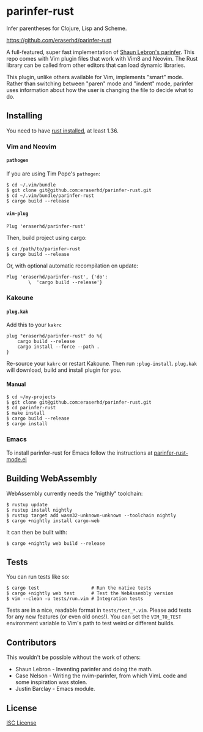 # parinfer-rust

Infer parentheses for Clojure, Lisp and Scheme.

https://github.com/eraserhd/parinfer-rust

A full-featured, super fast implementation of [Shaun Lebron's parinfer].  This
repo comes with Vim plugin files that work with Vim8 and Neovim.  The Rust
library can be called from other editors that can load dynamic libraries.

This plugin, unlike others available for Vim, implements "smart" mode.  Rather
than switching between "paren" mode and "indent" mode, parinfer uses
information about how the user is changing the file to decide what to do.

[Shaun Lebron's parinfer]: https://shaunlebron.github.io/parinfer/

## Installing

You need to have [rust installed](https://www.rust-lang.org/en-US/install.html),
at least 1.36.

### Vim and Neovim

#### `pathogen`

If you are using Tim Pope's `pathogen`:

    $ cd ~/.vim/bundle
    $ git clone git@github.com:eraserhd/parinfer-rust.git
    $ cd ~/.vim/bundle/parinfer-rust
    $ cargo build --release

#### `vim-plug`

```viml
Plug 'eraserhd/parinfer-rust'
```

Then, build project using cargo:

    $ cd /path/to/parinfer-rust
    $ cargo build --release

Or, with optional automatic recompilation on update:

```viml
Plug 'eraserhd/parinfer-rust', {'do':
        \  'cargo build --release'}
```

### Kakoune

#### `plug.kak`

Add this to your `kakrc`
```kak
plug "eraserhd/parinfer-rust" do %{
    cargo build --release
    cargo install --force --path .
}
```
Re-source your `kakrc` or restart Kakoune. Then run `:plug-install`. `plug.kak` will download, build and install plugin for you.

#### Manual

    $ cd ~/my-projects
    $ git clone git@github.com:eraserhd/parinfer-rust.git
    $ cd parinfer-rust
    $ make install
    $ cargo build --release
    $ cargo install

### Emacs

To install parinfer-rust for Emacs follow the instructions at [parinfer-rust-mode.el](https://github.com/justinbarclay/parinfer-rust-mode#installing)

## Building WebAssembly

WebAssembly currently needs the "nigthly" toolchain:

    $ rustup update
    $ rustup install nightly
    $ rustup target add wasm32-unknown-unknown --toolchain nightly
    $ cargo +nightly install cargo-web

It can then be built with:

    $ cargo +nightly web build --release

## Tests

You can run tests like so:

    $ cargo test                   # Run the native tests
    $ cargo +nightly web test      # Test the WebAssembly version
    $ vim --clean -u tests/run.vim # Integration tests

Tests are in a nice, readable format in `tests/test_*.vim`.  Please add tests
for any new features (or even old ones!).  You can set the `VIM_TO_TEST`
environment variable to Vim's path to test weird or different builds.

## Contributors

This wouldn't be possible without the work of others:

* Shaun Lebron - Inventing parinfer and doing the math.
* Case Nelson - Writing the nvim-parinfer, from which VimL code and some
  inspiration  was stolen.
* Justin Barclay - Emacs module.

## License

[ISC License](LICENSE.md)

